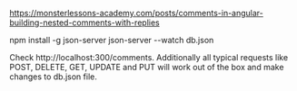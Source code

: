 https://monsterlessons-academy.com/posts/comments-in-angular-building-nested-comments-with-replies

npm install -g json-server
json-server --watch db.json

Check http://localhost:300/comments. 
Additionally all typical requests like POST, DELETE, GET, UPDATE and PUT will work out of the box and make changes to db.json file.